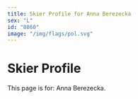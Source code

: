 ```yaml
---
title: Skier Profile for Anna Berezecka
sex: "L"
id: "8060"
image: "/img/flags/pol.svg" 
---
```


# Skier Profile

This page is for: Anna Berezecka.
    